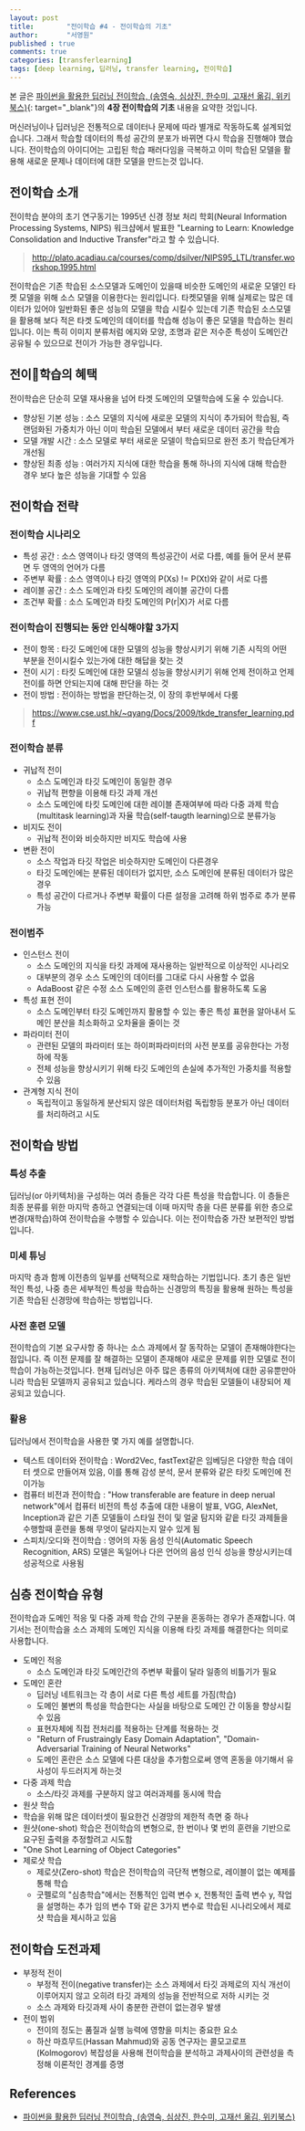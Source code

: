 ```yaml
---
layout: post
title:        "전이학습 #4 - 전이학습의 기초"
author:       "서영원"
published : true
comments: true
categories: [transferlearning]
tags: [deep learning, 딥러닝, transfer learning, 전이학습]
---
```


본 글은 [파이썬을 활용한 딥러닝 전이학습, (송영숙, 심상진, 한수미, 고재선 옮김, 위키북스)](https://wikibook.co.kr/transfer-learning/){: target="_blank"}의 **4장 전이학습의 기초** 내용을 요약한 것입니다.



머신러닝이나 딥러닝은 전통적으로 데이터나 문제에 따라 별개로 작동하도록 설계되었습니다. 그래서 학습할 데이터의 특성 공간의 분포가 바뀌면 다시 학습을 진행해야 했습니다. 전이학습의 아이디어는 고립된 학습 패러다임을 극복하고 이미 학습된 모델을 활용해 새로운 문제나 데이터에 대한 모델을 만드는것 입니다. 

## 전이학습 소개
전이학습 분야의 초기 연구동기는 1995년 신경 정보 처리 학회(Neural Information Processing Systems, NIPS) 워크샵에서 발표한 "Learning to Learn: Knowledge Consolidation and Inductive Transfer"라고 할 수 있습니다.
> http://plato.acadiau.ca/courses/comp/dsilver/NIPS95_LTL/transfer.workshop.1995.html

전이학습은 기존 학습된 소스모델과 도메인이 있을때 비슷한 도메인의 새로운 모델인 타켓 모델을 위해 소스 모델을 이용한다는 원리입니다. 타켓모델을 위해 실제로는 많은 데이터가 있어야 일반화된 좋은 성능의 모델을 학습 시킬수 있는데 기존 학습된 소스모델을 활용해 보다 적은 타겟 도메인의 데이터를 학습해 성능이 좋은 모델을 학습하는 원리입니다. 이는 특히 이미지 분류처럼 에지와 모양, 조명과 같은 저수준 특성이 도메인간 공유될 수 있으므로 전이가 가능한 경우입니다.


## 전이학습의 혜택
전이학습은 단순히 모델 재사용을 넘어 타겟 도메인의 모델학습에 도울 수 있습니다.
* 향상된 기본 성능 : 소스 모델의 지식에 새로운 모델의 지식이 추가되어 학습됨, 즉 랜덤화된 가중치가 아닌 이미 학습된 모델에서 부터 새로운 데이터 공간을 학습
* 모델 개발 시간 : 소스 모델로 부터 새로운 모델이 학습되므로 완전 초기 학습단계가 개선됨
* 향상된 최종 성능 : 여러가지 지식에 대한 학습을 통해 하나의 지식에 대해 학습한 경우 보다 높은 성능을 기대할 수 있음

## 전이학습 전략

### 전이학습 시나리오
* 특성 공간 : 소스 영역이나 타깃 영역의 특성공간이 서로 다름, 예를 들어 문서 분류면 두 영역의 언어가 다름
* 주변부 확률 : 소스 영역이나 타깃 영역의 P(Xs) != P(Xt)와 같이 서로 다름
* 레이블 공간 : 소스 도메인과 타킷 도메인의 레이블 공간이 다름
* 조건부 확률 : 소스 도메인과 타킷 도메인의 P(r|X)가 서로 다름


### 전이학습이 진행되는 동안 인식해야할 3가지

* 전이 항목 : 타깃 도메인에 대한 모델의 성능을 향상시키기 위해 기존 시직의 어떤 부분을 전이시킬수 있는가에 대한 해답을 찾는 것
* 전이 시기 : 타킷 도메인에 대한 모델싀 성능을 향상시키기 위해 언제 전이하고 언제 전이를 하면 안되는지에 대해 판단을 하는 것
* 전이 방법 : 전이하는 방법을 판단하는것, 이 장의 후반부에서 다룸

> https://www.cse.ust.hk/~qyang/Docs/2009/tkde_transfer_learning.pdf



### 전이학습 분류
* 귀납적 전이 
  * 소스 도메인과 타깃 도메인이 동일한 경우
  * 귀납적 편향을 이용해 타깃 과제 개선
  * 소스 도메인에 타킷 도메인에 대한 레이블 존재여부에 따라 다중 과제 학습(multitask learning)과 자율 학습(self-taugth learning)으로 분류가능
* 비지도 전이 
  * 귀납적 전이와 비슷하지만 비지도 학습에 사용
* 변환 전이 
  * 소스 작업과 타깃 작업은 비슷하지만 도메인이 다른경우
  * 타깃 도메인에는 분류된 데이터가 없지만, 소스 도메인에 분류된 데이터가 많은 경우
  * 특성 공간이 다르거나 주변부 확률이 다른 설정을 고려해 하위 범주로 추가 분류 가능


### 전이범주
* 인스턴스 전이 
  * 소스 도메인의 지식을 타킷 과제에 재사용하는 일반적으로 이상적인 시나리오
  * 대부분의 경우 소스 도메인의 데이터를 그대로 다시 사용할 수 없음
  * AdaBoost 같은 수정 소스 도메인의 훈련 인스턴스를 활용하도록 도움
* 특성 표현 전이 
  * 소스 도메인부터 타깃 도메인까지 활용할 수 있는 좋은 특성 표현을 알아내서 도메인 분산을 최소화하고 오차율을 줄이는 것
* 파라미터 전이
  * 관련된 모델의 파라미터 또는 하이퍼파라미터의 사전 분포를 공유한다는 가정하에 작동
  * 전체 성능을 향상시키기 위해 타깃 도메인의 손실에 추가적인 가중치를 적용할 수 있음
* 관계형 지식 전이
  * 독립적이고 동일하게 분산되지 않은 데이터처럼 독립항등 분포가 아닌 데이터를 처리하려고 시도


## 전이학습 방법
### 특성 추출
딥러닝(or 아키텍처)을 구성하는 여러 층들은 각각 다른 특성을 학습합니다. 이 층들은 최종 분류를 위한 마지막 층하고 연결되는데 이때 마지막 층을 다른 분류를 위한 층으로 변경(재학습)하여 전이학습을 수행할 수 있습니다. 이는 전이학습중 가잔 보편적인 방법입니다.


### 미세 튜닝
마지막 층과 함께 이전층의 일부를 선택적으로 재학습하는 기법입니다. 초기 층은 일반적인 특성, 나중 층은 세부적인 특성을 학습하는 신경망의 특징을 활용해 원하는 특성을 기존 학습된 신경망에 학습하는 방법입니다.

### 사전 훈련 모델
전이학습의 기본 요구사항 중 하나는 소스 과제에서 잘 동작하는 모델이 존재해야한다는 점입니다. 즉 이전 문제를 잘 해결하는 모델이 존재해야 새로운 문제를 위한 모델로 전이학습이 가능하는것입니다. 현재 딥러닝은 아주 많은 종류의 아키텍처에 대한 공유뿐만아니라 학습된 모델까지 공유되고 있습니다. 케라스의 경우 학습된 모델들이 내장되어 제공되고 있습니다.


### 활용
딥러닝에서 전이학습을 사용한 몇 가지 예를 설명합니다.
* 텍스트 데이터와 전이학습 : Word2Vec, fastText같은 임베딩은 다양한 학습 데이터 셋으로 만들어져 있음, 이를 통해 감성 분석, 문서 분류와 같은 타킷 도메인에 전이가능
* 컴퓨터 비전과 전이학습 : "How transferable are feature in deep nerual network"에서 컴퓨터 비전의 특성 추출에 대한 내용이 발표, VGG, AlexNet, Inception과 같은 기존 모델들이 스타일 전이 및 얼굴 탐지와 같읕 타깃 과제들을 수행할때 훈련을 통해 무엇이 달라지는지 알수 있게 됨
* 스피치/오디와 전이학습 : 영어의 자동 음성 인식(Automatic Speech Recognition, ARS) 모델은 독일어나 다은 언어의 음성 인식 성능을 향상시키는데 성공적으로 사용됨



## 심층 전이학습 유형
전이학습과 도메인 적응 및 다중 과제 학습 간의 구분을 혼동하는 경우가 존재합니다. 여기서는 전이학습을 소스 과제의 도메인 지식을 이용해 타킷 과제를 해결한다는 의미로 사용합니다.

* 도메인 적응
  * 소스 도메인과 타깃 도메인간의 주변부 확률이 달라 일종의 비틀기가 필요
* 도메인 혼란
  * 딥러닝 네트워크는 각 층이 서로 다른 특성 세트를 가짐(학습)
  * 도메인 불변의 특성을 학습한다는 사실을 바탕으로 도메인 간 이동을 향상시킬 수 있음
  * 표현자체에 직접 전처리를 적용하는 단계를 적용하는 것
  * "Return of Frustraingly Easy Domain Adaptation", "Domain-Adversarial Training of Neural Networks"
  * 도메인 혼란은 소스 모델에 다른 대상을 추가함으로써 영역 혼동을 야기해서 유사성이 두드러지게 하는것
* 다중 과제 학습
  * 소스/타깃 과제를 구분하지 않고 여러과제를 동시에 학습
*  원샷 학습
  * 학습을 위해 많은 데이터셋이 필요한건 신경망의 제한적 측면 중 하나
  * 원샷(one-shot) 학습은 전이학습의 변형으로, 한 번이나 몇 번의 훈련을 기반으로 요구된 출력을 추정할려고 시도함
  * "One Shot Learning of Object Categories"
* 제로샷 학습
  * 제로샷(Zero-shot) 학습은 전이학습의 극단적 변형으로, 레이블이 없는 예제를 통해 학습
  * 굿펠로의 "심층학습"에서는 전통적인 입력 변수 x, 전통적인 출력 변수 y, 작업을 설명하는 추가 임의 변수 T와 같은 3가지 변수로 학습된 시나리오에서 제로샷 학습을 제시하고 있음

## 전이학습 도전과제
* 부정적 전이
  * 부정적 전이(negative transfer)는 소스 과제에서 타깃 과제로의 지식 개선이 이루어지지 않고 오히려 타깃 과제의 성능을 전반적으로 저하 시키는 것
  * 소스 과제와 타깃과제 사이 충분한 관련이 없는경우 발생
* 전이 범위
  * 전이의 정도는 품질과 실행 능력에 영향을 미치는 중요한 요소
  * 하산 마흐무드(Hassan Mahmud)와 공동 연구자는 콜모고로프(Kolmogorov) 복잡성을 사용해 전이학습을 분석하고 과제사이의 관련성을 측정해 이론적인 경계를 증명


## References
* [파이썬을 활용한 딥러닝 전이학습, (송영숙, 심상진, 한수미, 고재선 옮김, 위키북스)](https://wikibook.co.kr/transfer-learning/)
